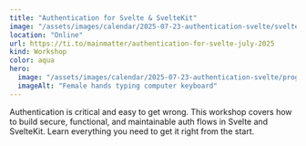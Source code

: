 ```yaml
---
title: "Authentication for Svelte & SvelteKit"
image: "/assets/images/calendar/2025-07-23-authentication-svelte/svelte.png"
location: "Online"
url: https://ti.to/mainmatter/authentication-for-svelte-july-2025
kind: Workshop
color: aqua
hero:
  image: "/assets/images/calendar/2025-07-23-authentication-svelte/programming.jpg"
  imageAlt: "Female hands typing computer keyboard"
---
```


Authentication is critical and easy to get wrong. This workshop covers how to build secure, functional, and maintainable auth flows in Svelte and SvelteKit. Learn everything you need to get it right from the start.

